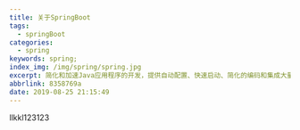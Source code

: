 ```yaml
---
title: 关于SpringBoot
tags:
  - springBoot
categories:
  - spring
keywords: spring;
index_img: /img/spring/spring.jpg
excerpt: 简化和加速Java应用程序的开发，提供自动配置、快速启动、简化的编码和集成大量常用库的功能，使开发者能够轻松构建独立、自包含、生产就绪的应用，无需繁琐的配置，极大地提高了开发效率。
abbrlink: 8358769a
date: 2019-08-25 21:15:49
---
```

llkkl123123